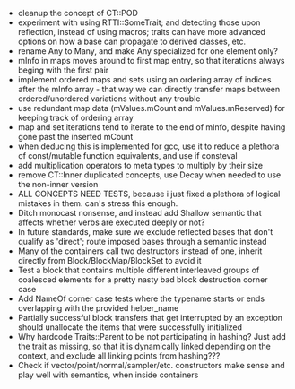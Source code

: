 - cleanup the concept of CT::POD
- experiment with using RTTI::SomeTrait; and detecting those upon reflection, instead of using macros; traits can have more advanced options on how a base can propagate to derived classes, etc.
- rename Any to Many, and make Any specialized for one element only?
- mInfo in maps moves around to first map entry, so that iterations always beging with the first pair
- implement ordered maps and sets using an ordering array of indices after the mInfo array - that way we can directly transfer maps between ordered/unordered variations without any trouble
- use redundant map data (mValues.mCount and mValues.mReserved) for keeping track of ordering array
- map and set iterations tend to iterate to the end of mInfo, despite having gone past the inserted mCount
- when deducing this is implemented for gcc, use it to reduce a plethora of const/mutable function equivalents, and use if consteval
- add multiplication operators to meta types to multiply by their size
- remove CT::Inner duplicated concepts, use Decay when needed to use the non-inner version
- ALL CONCEPTS NEED TESTS, because i just fixed a plethora of logical mistakes in them. can's stress this enough.
- Ditch monocast nonsense, and instead add Shallow semantic that affects whether verbs are executed deeply or not?
- In future standards, make sure we exclude reflected bases that don't qualify as 'direct'; route imposed bases through a semantic instead
- Many of the containers call two destructors instead of one, inherit directly from Block/BlockMap/BlockSet to avoid it
- Test a block that contains multiple different interleaved groups of coalesced elements for a pretty nasty bad block destruction corner case
- Add NameOf corner case tests where the typename starts or ends overlapping with the provided helper_name
- Partially successful block transfers that get interrupted by an exception should unallocate the items that were successfully initialized
- Why hardcode Traits::Parent to be not participating in hashing? Just add the trait as missing, so that it is dynamically linked depending on the context, and exclude all linking points from hashing???
- Check if vector/point/normal/sampler/etc. constructors make sense and play well with semantics, when inside containers